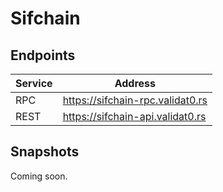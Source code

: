 # Sifchain

## Endpoints

|Service|Address|
|-------|--------|
|RPC|https://sifchain-rpc.validat0.rs|
|REST|https://sifchain-api.validat0.rs|

## Snapshots

Coming soon.
